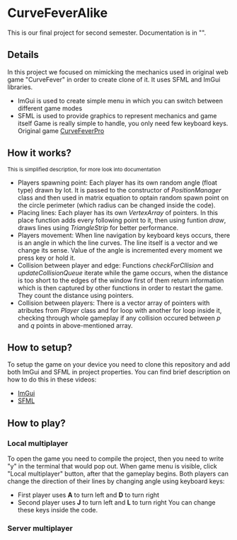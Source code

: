 # CurveFeverAlike

This is our final project for second semester. Documentation is in "".

## Details

In this project we focused on mimicking the mechanics used in original web game "CurveFever" in order to create clone of it. It uses SFML and ImGui libraries.
* ImGui is used to create simple menu in which you can switch between different game modes 
* SFML is used to provide graphics to represent mechanics and game itself 
Game is really simple to handle, you only need few keyboard keys.
Original game [CurveFeverPro](https://curvefever.pro/)

## How it works?
<sub>This is simplified description, for more look into documentation</sub>

* Players spawning point: Each player has its own random angle (float type) drawn by lot. It is passed to the constructor of *PositionManager* class and then used in matrix equation to optain random spawn point on the circle perimeter (which radius can be changed inside the code).
* Placing lines: Each player has its own *VertexArray* of pointers. In this place function adds every following point to it, then using funtion *draw*, draws lines using *TriangleStrip* for better performance.
* Players movement: When line navigation by keyboard keys occurs, there is an angle in which the line curves. The line itself is a vector and we change its sense. Value of the angle is incremented every moment we press key or hold it.
* Collision between player and edge: Functions *checkForCllision* and *updateCollisionQueue* iterate while the game occurs, when the distance is too short to the edges of the window first of them return information which is then captured by other functions in order to restart the game. They count the distance using pointers.
* Collision between players: There is a vector array of pointers with atributes from *Player* class and for loop with another for loop inside it, checking through whole gameplay if any collision occured between *p* and *q* points in above-mentioned array.

## How to setup?

To setup the game on your device you need to clone this repository and add both ImGui and SFML in project properties. You can find brief description on how to do this in these videos:
* [ImGui](https://www.youtube.com/watch?v=2YS5WJTeKpI)
* [SFML](https://www.youtube.com/watch?v=neIoDQ71yb0)

## How to play?

### Local multiplayer

To open the game you need to compile the project, then you need to write "y" in the terminal that would pop out. When game menu is visible, click "Local multiplayer" button, after that the gameplay begins. Both players can change the direction of their lines by changing angle using keyboard keys:
* First player uses **A** to turn left and **D** to turn right
* Second player uses **J** to turn left and **L** to turn right
You can change these keys inside the code.

### Server multiplayer
